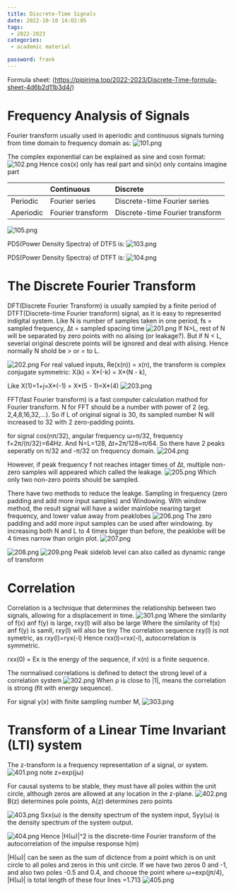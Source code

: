 ```yaml
---
title: Discrete-Time Signals
date: 2022-10-10 14:02:05
tags:
 - 2022-2023
categories: 
 - academic material

password: frank
---
```


Formula sheet: (https://pipirima.top/2022-2023/Discrete-Time-formula-sheet-4d6b2d11b3d4/)

# Frequency Analysis of Signals

Fourier transform usually used in aperiodic and continuous signals turning from time domain to frequency domain as:
![101.png](101.png)

The complex exponential can be explained as sine and cosn format:
![102.png](102.png)
Hence cos(x) only has real part and sin(x) only contains imagine part

||Continuous|Discrete|
|:----|:----|:----|
|Periodic|Fourier series|Discrete-time Fourier series|
|Aperiodic|Fourier transform|Discrete-time Fourier transform|

![105.png](105.png)

PDS(Power Density Spectra) of DTFS is:
![103.png](103.png)

PDS(Power Density Spectra) of DTFT is:
![104.png](104.png)

# The Discrete Fourier Transform

DFT(Discrete Fourier Transform) is usually sampled by a finite period of DTFT(Discrete-time Fourier transform) signal, as it is easy to represented indigital system.
Like N is number of samples taken in one period, fs = sampled frequency, ∆t = sampled spacing time
![201.png](201.png)
If N>L, rest of N will be separated by zero points with no alising (or leakage?). 
But if N < L, severial original descrete points will be ignored and deal with alising.
Hence normally N shold be > or = to L.

![202.png](202.png)
For real valued inputs, Re(x(n)) = x(n), 
the transform is complex conjugate symmetric: X(k) = X*(-k) = X*(N - k),

Like X(1)=1+j=X*(-1) = X*(5 - 1)=X*(4)
![203.png](203.png)

FFT(fast Fourier transform) is a fast computer calculation mathod for Fourier transform. N for FFT should be a number with power of 2 (eg. 2,4,8,16,32,...). So if L of original signal is 30, its sampled number N will increased to 32 with 2 zero-padding points.

for signal cos(nπ/32), angular frequency ω=π/32, frequency f=2π/(π/32)=64Hz. And N=L=128, ∆t=2π/128=π/64. So there have 2 peaks seperatly on π/32 and -π/32 on frequency domain.
![204.png](204.png)

However, if peak frequency f not reaches intager times of ∆t, multiple non-zero samples will appeared which called the leakage.
![205.png](205.png)
Which only two non-zero points should be sampled.

There have two methods to reduce the leakge. Sampling in frequency (zero padding and add more input samples) and Windowing.
With window method, the result signal will have a wider mainlobe nearing target frequency, and lower value away from peaklobes
![206.png](206.png)
The zero padding and add more input samples can be used after windowing. by increasing both N and L to 4 times bigger than before, the peaklobe will be 4 times narrow than origin plot.
![207.png](207.png)

![208.png](208.png)
![209.png](209.png)
Peak sidelob level can also called as dynamic range of transform

# Correlation
 
Correlation is a technique that determines the relationship between two signals, allowing for a displacement in time.
![301.png](301.png)
Where the similarity of f(x) anf f(y) is large, rxy(l) will also be large
Where the similarity of f(x) anf f(y) is samll, rxy(l) will also be tiny
The correlation sequence rxy(l) is not symetric, as rxy(l)=ryx(-l) 
Hence rxx(l)=rxx(-l), autocorrelation is symmetric.

rxx(0) = Ex is the energy of the sequence, if x(n) is a finite sequence.

The normalised correlations is defined to detect the strong level of a correlation system
![302.png](302.png)
When ρ is close to |1|, means the correlation is strong (fit with energy sequence).

For signal y(x) with finite sampling number M, 
![303.png](303.png)

# Transform of a Linear Time Invariant (LTI) system

The z-transform is a frequency representation of a signal, or system.
![401.png](401.png)
note z=exp(jω)

For causal systems to be stable, they must have all poles within the unit circle, although zeros are allowed at any location in the z-plane.
![402.png](402.png)
B(z) determines pole points, A(z) determines zero points

![403.png](403.png)
Sxx(ω) is the density spectrum of the system input, Syy(ω) is the density spectrum of the system output.

![404.png](404.png)
Hence |H(ω)|^2 is the discrete-time Fourier transform of the autocorrelation of the impulse response h(m)

|H(ω)| can be seen as the sum of dictence from a point which is on unit circle to all poles and zeros in this unit circle.
If we have two zeros 0 and -1, and also two poles -0.5 and 0.4, and choose the point where ω=exp(jπ/4),
|H(ω)| is total length of these four lines =1.713
![405.png](405.png)
